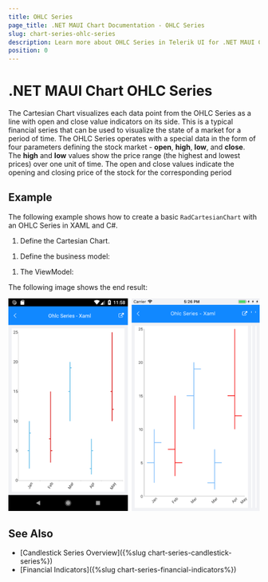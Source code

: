 ```yaml
---
title: OHLC Series
page_title: .NET MAUI Chart Documentation - OHLC Series
slug: chart-series-ohlc-series
description: Learn more about OHLC Series in Telerik UI for .NET MAUI Chart control.
position: 0
---
```


# .NET MAUI Chart OHLC Series

The Cartesian Chart visualizes each data point from the OHLC Series as a line with open and close value indicators on its side. This is a typical financial series that can be used to visualize the state of a market for a period of time. The OHLC Series operates with a special data in the form of four parameters defining the stock market - **open**, **high**, **low**, and **close**. The **high** and **low** values show the price range (the highest and lowest prices) over one unit of time. The open and close values indicate the opening and closing price of the stock for the corresponding period

## Example

The following example shows how to create a basic `RadCartesianChart` with an OHLC Series in XAML and C#.

1. Define the Cartesian Chart.

 <snippet id='chart-series-ohlc-xaml' />


1. Define the business model:

 <snippet id='chart-ohlc-datapoint-csharp' />

 1. The ViewModel:

  <snippet id='chart-series-ohlc-viewmodel' />

The following image shows the end result:

![Chart OhlcSeries](images/ohlc_series.png)

## See Also

- [Candlestick Series Overview]({%slug chart-series-candlestick-series%})
- [Financial Indicators]({%slug chart-series-financial-indicators%})
